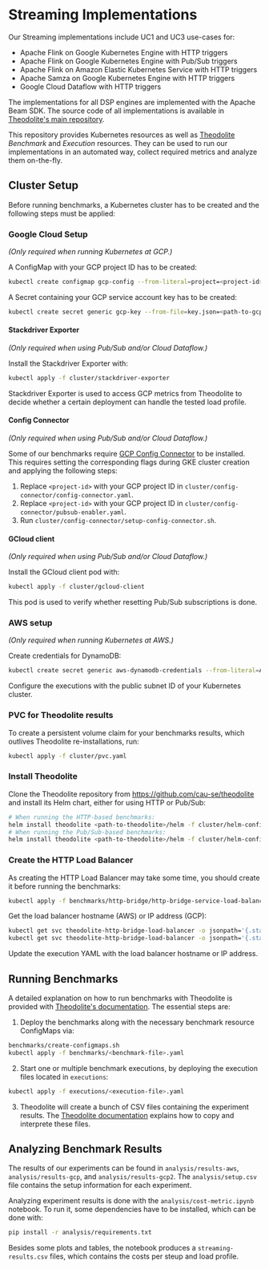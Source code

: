 # Streaming Implementations

Our Streaming implementations include UC1 and UC3 use-cases for:

* Apache Flink on Google Kubernetes Engine with HTTP triggers
* Apache Flink on Google Kubernetes Engine with Pub/Sub triggers
* Apache Flink on Amazon Elastic Kubernetes Service with HTTP triggers
* Apache Samza on Google Kubernetes Engine with HTTP triggers
* Google Cloud Dataflow with HTTP triggers

The implementations for all DSP engines are implemented with the Apache Beam SDK.
The source code of all implementations is available in [Theodolite's main repository](https://github.com/cau-se/theodolite).

This repository provides Kubernetes resources as well as [Theodolite](https://www.theodolite.rocks/) *Benchmark* and *Execution* resources.
They can be used to run our implementations in an automated way, collect required metrics and analyze them on-the-fly.

## Cluster Setup

Before running benchmarks, a Kubernetes cluster has to be created and the following steps must be applied:

### Google Cloud Setup

*(Only required when running Kubernetes at GCP.)*

A ConfigMap with your GCP project ID has to be created:

```sh
kubectl create configmap gcp-config --from-literal=project=<project-id>
```

A Secret containing your GCP service account key has to be created:

```sh
kubectl create secret generic gcp-key --from-file=key.json=<path-to-gcp-key>.json
```

#### Stackdriver Exporter

*(Only required when using Pub/Sub and/or Cloud Dataflow.)*

Install the Stackdriver Exporter with:

```sh
kubectl apply -f cluster/stackdriver-exporter
```

Stackdriver Exporter is used to access GCP metrics from Theodolite to decide whether a certain deployment can handle the tested load profile.

#### Config Connector

*(Only required when using Pub/Sub and/or Cloud Dataflow.)*

Some of our benchmarks require [GCP Config Connector](https://cloud.google.com/config-connector/) to be installed. This requires setting the corresponding flags during GKE cluster creation and applying the following steps:

1. Replace `<project-id>` with your GCP project ID in `cluster/config-connector/config-connector.yaml`.
2. Replace `<project-id>` with your GCP project ID in `cluster/config-connector/pubsub-enabler.yaml`.
3. Run `cluster/config-connector/setup-config-connector.sh`.

#### GCloud client

*(Only required when using Pub/Sub and/or Cloud Dataflow.)*

Install the GCloud client pod with:

```sh
kubectl apply -f cluster/gcloud-client
```

This pod is used to verify whether resetting Pub/Sub subscriptions is done.

### AWS setup

*(Only required when running Kubernetes at AWS.)*

Create credentials for DynamoDB:

```sh
kubectl create secret generic aws-dynamodb-credentials --from-literal=AWS_ACCESS_KEY=<your-aws-access-key> --from-literal=AWS_SECRET_KEY=<your-aws-secret-key>
```

Configure the executions with the public subnet ID of your Kubernetes cluster.

### PVC for Theodolite results

To create a persistent volume claim for your benchmarks results, which outlives Theodolite re-installations, run:

```sh
kubectl apply -f cluster/pvc.yaml
```

### Install Theodolite

Clone the Theodolite repository from <https://github.com/cau-se/theodolite> and install its Helm chart, either for using HTTP or Pub/Sub:

```sh
# When running the HTTP-based benchmarks:
helm install theodolite <path-to-theodolite>/helm -f cluster/helm-config/http.yaml
# When running the Pub/Sub-based benchmarks:
helm install theodolite <path-to-theodolite>/helm -f cluster/helm-config/pubsub.yaml
```

### Create the HTTP Load Balancer

As creating the HTTP Load Balancer may take some time, you should create it before running the benchmarks:

```sh
kubectl apply -f benchmarks/http-bridge/http-bridge-service-load-balancer.yaml
```

Get the load balancer hostname (AWS) or IP address (GCP):

```sh
kubectl get svc theodolite-http-bridge-load-balancer -o jsonpath='{.status.loadBalancer.ingress[0].hostname}' # AWS
kubectl get svc theodolite-http-bridge-load-balancer -o jsonpath='{.status.loadBalancer.ingress[0].ip}' # GCP
```

Update the execution YAML with the load balancer hostname or IP address.

## Running Benchmarks

A detailed explanation on how to run benchmarks with Theodolite is provided with [Theodolite's documentation](http://theodolite.rocks). The essential steps are:

1. Deploy the benchmarks along with the necessary benchmark resource ConfigMaps via:

  ```sh
  benchmarks/create-configmaps.sh
  kubectl apply -f benchmarks/<benchmark-file>.yaml
  ```

2. Start one or multiple benchmark executions, by deploying the execution files located in `executions`:

  ```sh
  kubectl apply -f executions/<execution-file>.yaml
  ```

3. Theodolite will create a bunch of CSV files containing the experiment results. The [Theodolite documentation](http://theodolite.rocks) explains how to copy and interprete these files.

## Analyzing Benchmark Results

The results of our experiments can be found in `analysis/results-aws`, `analysis/results-gcp`, and `analysis/results-gcp2`. The `analysis/setup.csv` file contains the setup information for each experiment.

Analyzing experiment results is done with the `analysis/cost-metric.ipynb` notebook. To run it, some dependencies have to be installed, which can be done with:

```sh
pip install -r analysis/requirements.txt
```

Besides some plots and tables, the notebook produces a `streaming-results.csv` files, which contains the costs per steup and load profile.
